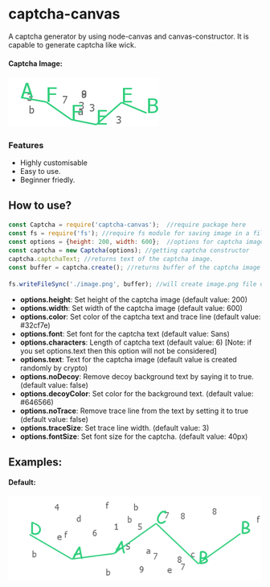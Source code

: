# captcha-canvas
A captcha generator by using node-canvas and canvas-constructor. It is capable to generate captcha like wick. 

#### Captcha Image:

![captcha](./assets/captcha/AFFEEB.png)

### Features

* Highly customisable
* Easy to use.
* Beginner friedly.

## How to use?

```js
const Captcha = require('captcha-canvas');  //require package here
const fs = require('fs'); //require fs module for saving image in a file
const options = {height: 200, width: 600};  //options for captcha image
const captcha = new Captcha(options); //getting captcha constructor
captcha.captchaText; //returns text of the captcha image.
const buffer = captcha.create(); //returns buffer of the captcha image

fs.writeFileSync('./image.png', buffer); //will create image.png file of the captcha
```

- **options.height**: Set height of the captcha image (default value: 200)
- **options.width**: Set width of the captcha image (default value: 600)
- **options.color**: Set color of the captcha text and trace line (default value: #32cf7e)
- **options.font**: Set font for the captcha text (default value: Sans)
- **options.characters**: Length of captcha text (default value: 6) [Note: if you set options.text then this option will not be considered]
- **options.text**: Text for the captcha image (default value is created randomly by crypto)
- **options.noDecoy**: Remove decoy background text by saying it to true. (default value: false)
- **options.decoyColor**: Set color for the background text. (default value: #646566)
- **options.noTrace**: Remove trace line from the text by setting it to true (default value: false)
- **options.traceSize**: Set trace line width. (default value: 3)
- **options.fontSize**: Set font size for the captcha. (default value: 40px)

## Examples:

#### Default:

![Default](./assets/captcha/default.png)
